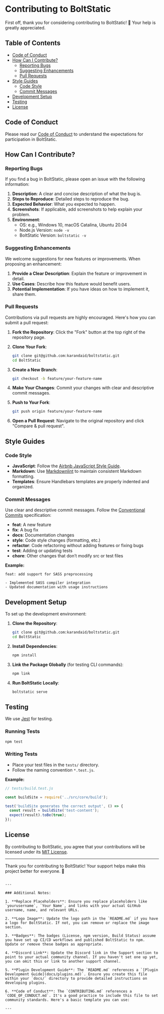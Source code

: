 

# Contributing to BoltStatic

First off, thank you for considering contributing to BoltStatic! 🎉 Your help is greatly appreciated.

## Table of Contents

- [Code of Conduct](#code-of-conduct)
- [How Can I Contribute?](#how-can-i-contribute)
  - [Reporting Bugs](#reporting-bugs)
  - [Suggesting Enhancements](#suggesting-enhancements)
  - [Pull Requests](#pull-requests)
- [Style Guides](#style-guides)
  - [Code Style](#code-style)
  - [Commit Messages](#commit-messages)
- [Development Setup](#development-setup)
- [Testing](#testing)
- [License](#license)

## Code of Conduct

Please read our [Code of Conduct](CODE_OF_CONDUCT.md) to understand the expectations for participation in BoltStatic.

## How Can I Contribute?

### Reporting Bugs

If you find a bug in BoltStatic, please open an issue with the following information:

1. **Description**: A clear and concise description of what the bug is.
2. **Steps to Reproduce**: Detailed steps to reproduce the bug.
3. **Expected Behavior**: What you expected to happen.
4. **Screenshots**: If applicable, add screenshots to help explain your problem.
5. **Environment**:
   - OS: e.g., Windows 10, macOS Catalina, Ubuntu 20.04
   - Node.js Version: `node -v`
   - BoltStatic Version: `boltstatic -v`

### Suggesting Enhancements

We welcome suggestions for new features or improvements. When proposing an enhancement:

1. **Provide a Clear Description**: Explain the feature or improvement in detail.
2. **Use Cases**: Describe how this feature would benefit users.
3. **Potential Implementation**: If you have ideas on how to implement it, share them.

### Pull Requests

Contributions via pull requests are highly encouraged. Here's how you can submit a pull request:

1. **Fork the Repository**: Click the "Fork" button at the top right of the repository page.
2. **Clone Your Fork**:

    ```bash
    git clone git@github.com:karandaid/boltstatic.git
    cd BoltStatic
    ```

3. **Create a New Branch**:

    ```bash
    git checkout -b feature/your-feature-name
    ```

4. **Make Your Changes**: Commit your changes with clear and descriptive commit messages.
5. **Push to Your Fork**:

    ```bash
    git push origin feature/your-feature-name
    ```

6. **Open a Pull Request**: Navigate to the original repository and click "Compare & pull request".

## Style Guides

### Code Style

- **JavaScript**: Follow the [Airbnb JavaScript Style Guide](https://github.com/airbnb/javascript).
- **Markdown**: Use [Markdownlint](https://github.com/DavidAnson/markdownlint) to maintain consistent Markdown formatting.
- **Templates**: Ensure Handlebars templates are properly indented and organized.

### Commit Messages

Use clear and descriptive commit messages. Follow the [Conventional Commits](https://www.conventionalcommits.org/en/v1.0.0/) specification:

- **feat**: A new feature
- **fix**: A bug fix
- **docs**: Documentation changes
- **style**: Code style changes (formatting, etc.)
- **refactor**: Code refactoring without adding features or fixing bugs
- **test**: Adding or updating tests
- **chore**: Other changes that don’t modify src or test files

**Example:**

```
feat: add support for SASS preprocessing

- Implemented SASS compiler integration
- Updated documentation with usage instructions
```

## Development Setup

To set up the development environment:

1. **Clone the Repository**:

    ```bash
    git clone git@github.com:karandaid/boltstatic.git
    cd BoltStatic
    ```

2. **Install Dependencies**:

    ```bash
    npm install
    ```

3. **Link the Package Globally** (for testing CLI commands):

    ```bash
    npm link
    ```

4. **Run BoltStatic Locally**:

    ```bash
    boltstatic serve
    ```

## Testing

We use [Jest](https://jestjs.io/) for testing.

### Running Tests

```bash
npm test
```

### Writing Tests

- Place your test files in the `tests/` directory.
- Follow the naming convention `*.test.js`.

**Example:**

```javascript
// tests/build.test.js

const buildSite = require('../src/core/build');

test('buildSite generates the correct output', () => {
  const result = buildSite('test-content');
  expect(result).toBe(true);
});
```

## License

By contributing to BoltStatic, you agree that your contributions will be licensed under its [MIT License](LICENSE).

---

Thank you for contributing to BoltStatic! Your support helps make this project better for everyone. 🙌
```

---

### Additional Notes:

1. **Replace Placeholders**: Ensure you replace placeholders like `yourusername`, `Your Name`, and links with your actual GitHub username, name, and relevant URLs.

2. **Logo Image**: Update the logo path in the `README.md` if you have a logo for BoltStatic. If not, you can remove or replace the image section.

3. **Badges**: The badges (License, npm version, Build Status) assume you have set up CI/CD workflows and published BoltStatic to npm. Update or remove these badges as appropriate.

4. **Discord Link**: Update the Discord link in the Support section to point to your actual community channel. If you haven't set one up yet, you can omit this or link to another support channel.

5. **Plugin Development Guide**: The `README.md` references a `[Plugin Development Guide](docs/plugins.md)`. Ensure you create this file within your `docs/` directory to provide detailed instructions on developing plugins.

6. **Code of Conduct**: The `CONTRIBUTING.md` references a `CODE_OF_CONDUCT.md`. It's a good practice to include this file to set community standards. Here's a basic template you can use:

---

